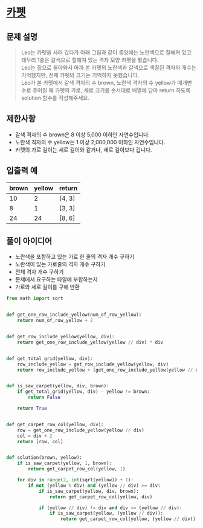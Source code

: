 # [카펫](https://school.programmers.co.kr/learn/courses/30/lessons/42842)

## 문제 설명

> Leo는 카펫을 사러 갔다가 아래 그림과 같이 중앙에는 노란색으로 칠해져 있고 테두리 1줄은 갈색으로 칠해져 있는 격자 모양 카펫을 봤습니다.  
> Leo는 집으로 돌아와서 아까 본 카펫의 노란색과 갈색으로 색칠된 격자의 개수는 기억했지만, 전체 카펫의 크기는 기억하지 못했습니다.  
> Leo가 본 카펫에서 갈색 격자의 수 brown, 노란색 격자의 수 yellow가 매개변수로 주어질 때 카펫의 가로, 세로 크기를 순서대로 배열에 담아 return 하도록 solution 함수를 작성해주세요.

## 제한사항

- 갈색 격자의 수 brown은 8 이상 5,000 이하인 자연수입니다.
- 노란색 격자의 수 yellow는 1 이상 2,000,000 이하인 자연수입니다.
- 카펫의 가로 길이는 세로 길이와 같거나, 세로 길이보다 깁니다.

## 입출력 예
| brown	 | yellow | 	return |
|--------|--------|---------|
| 10     | 	2     | 	[4, 3] |
| 8      | 	1	    | [3, 3]  |
| 24     | 	24    | 	[8, 6] |


## 풀이 아이디어

- 노란색을 포함하고 있는 가로 한 줄의 격자 개수 구하기
- 노란색이 있는 가로줄의 격자 개수 구하기
- 전체 격자 개수 구하기
- 문제에서 요구하는 타일에 부합하는지
- 가로와 세로 길이를 구해 반환

```python
from math import sqrt


def get_one_row_include_yellow(num_of_row_yellow):
    return num_of_row_yellow + 2


def get_row_include_yellow(yellow, div):
    return get_one_row_include_yellow(yellow // div) * div


def get_total_grid(yellow, div):
    row_include_yellow = get_row_include_yellow(yellow, div)
    return row_include_yellow + (get_one_row_include_yellow(yellow // div) * 2)


def is_saw_carpet(yellow, div, brown):
    if get_total_grid(yellow, div) - yellow != brown:
        return False

    return True


def get_carpet_row_col(yellow, div):
    row = get_one_row_include_yellow(yellow // div)
    col = div + 2
    return [row, col]


def solution(brown, yellow):
    if is_saw_carpet(yellow, 1, brown):
        return get_carpet_row_col(yellow, 1)

    for div in range(2, int(sqrt(yellow)) + 1):
        if not (yellow % div) and (yellow // div) >= div:
            if is_saw_carpet(yellow, div, brown):
                return get_carpet_row_col(yellow, div)

            if (yellow // div) != div and div >= (yellow // div):
                if is_saw_carpet(yellow, (yellow // div)):
                    return get_carpet_row_col(yellow, (yellow // div))
```